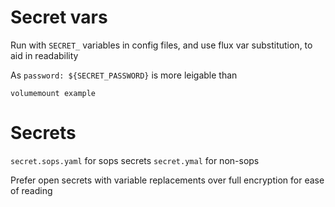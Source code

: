 

# Secret vars

Run with `SECRET_` variables in config files, and use flux var substitution, to aid in readability

As `password: ${SECRET_PASSWORD}` is more leigable than

```
volumemount example
```

# Secrets

`secret.sops.yaml` for sops secrets
`secret.ymal` for non-sops

Prefer open secrets with variable replacements over full encryption for ease of reading
